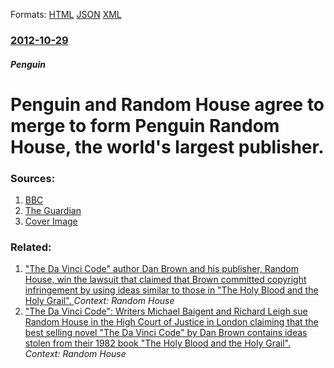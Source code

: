 
Formats: [HTML](/news/2012/10/29/penguin-and-random-house-agree-to-merge-to-form-penguin-random-house-the-world-s-largest-publisher.html)  [JSON](/news/2012/10/29/penguin-and-random-house-agree-to-merge-to-form-penguin-random-house-the-world-s-largest-publisher.json)  [XML](/news/2012/10/29/penguin-and-random-house-agree-to-merge-to-form-penguin-random-house-the-world-s-largest-publisher.xml)  

### [2012-10-29](/news/2012/10/29/index.md)

##### Penguin
# Penguin and Random House agree to merge to form Penguin Random House, the world's largest publisher. 




### Sources:

1. [BBC](http://www.bbc.co.uk/news/business-20126364)
2. [The Guardian](http://www.guardian.co.uk/business/2012/oct/29/penguin-random-house-merger-bertelsmann?INTCMP=ILCNETTXT3487)
2. [Cover Image](http://ichef.bbci.co.uk/news/1024/media/images/63781000/jpg/_63781679_63781678.jpg)

### Related:

1. [ "The Da Vinci Code" author Dan Brown and his publisher, Random House, win the lawsuit that claimed that Brown committed copyright infringement by using ideas similar to those in "The Holy Blood and the Holy Grail". ](/news/2006/04/7/the-da-vinci-code-author-dan-brown-and-his-publisher-random-house-win-the-lawsuit-that-claimed-that-brown-committed-copyright-infringem.md) _Context: Random House_
2. [ "The Da Vinci Code": Writers Michael Baigent and Richard Leigh sue Random House in the High Court of Justice in London claiming that the best selling novel "The Da Vinci Code" by Dan Brown contains ideas stolen from their 1982 book "The Holy Blood and the Holy Grail". ](/news/2006/02/27/the-da-vinci-code-writers-michael-baigent-and-richard-leigh-sue-random-house-in-the-high-court-of-justice-in-london-claiming-that-the-be.md) _Context: Random House_

